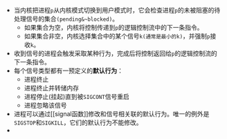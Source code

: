 - 当内核把进程`p`从内核模式切换到用户模式时，它会检查进程`p`的未被阻塞的待处理信号的集合`(pending&~blocked)`。
	- 如果集合为空，内核将控制传递到`p`的逻辑控制流中的下一条指令。
	- 如果集合非空，内核选择集合中的某个信号`k(通常是最小的k)`，并强制`p`接收`k`。
- 收到信号的进程会触发采取某种行为，完成后将控制返回给`p`的逻辑控制流的下一条指令。
- 每个信号类型都有一预定义的**默认行为**：
	- 进程终止
	- 进程终止并转储内存
	- 进程停止(挂起)直到被`SIGCONT`信号重启
	- 进程忽略该信号
- 进程可以通过[[signal函数]]修改和信号相关联的默认行为。唯一的例外是`SIGSTOP`和`SIGKILL`，它们的默认行为不能修改。
-